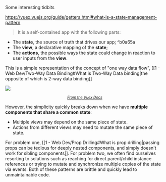 Some interesting tidbits

https://vuex.vuejs.org/guide/getters.html#what-is-a-state-management-pattern

> It is a self-contained app with the following parts:

-   The **state**, the source of truth that drives our app; ^b0a65a
-   The **view**, a declarative mapping of the **state**;
-   The **actions**, the possible ways the state could change in reaction to user inputs from the **view**.

This is a simple representation of the concept of "one way data flow", [[1 - Web Dev/Two-Way Data Binding#What is Two-Way Data binding|the opposite of which is 2-way data binding]]

![](img/flow.png)
<div style="text-align: center;"><small><em><a href="https://vuex.vuejs.org/guide/getters.html#what-is-a-state-management-pattern">From the Vuex Docs</a></small></em></div>


However, the simplicity quickly breaks down when we have **multiple components that share a common state**:

-   Multiple views may depend on the same piece of state.
-   Actions from different views may need to mutate the same piece of state.

For problem one, [[1 - Web Dev/Prop Drilling#What is prop drilling|passing props can be tedious for deeply nested components, and simply doesn't work for sibling components]]. For problem two, we often find ourselves resorting to solutions such as reaching for direct parent/child instance references or trying to mutate and synchronize multiple copies of the state via events. Both of these patterns are brittle and quickly lead to unmaintainable code.
